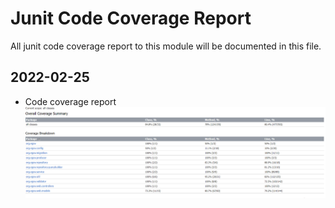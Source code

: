 # Junit Code Coverage Report
All junit code coverage report to this module will be documented in this file.

##  2022-02-25
- Code coverage report![ifix-fiscal-event-service-junit-report-2.1.0.png](ifix-fiscal-event-service-junit-report-2.1.0.png)